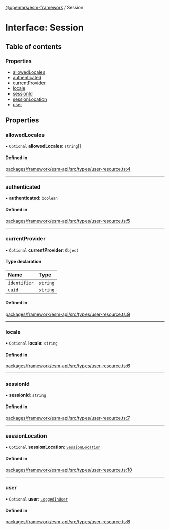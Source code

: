 [@openmrs/esm-framework](../API.md) / Session

# Interface: Session

## Table of contents

### Properties

- [allowedLocales](Session.md#allowedlocales)
- [authenticated](Session.md#authenticated)
- [currentProvider](Session.md#currentprovider)
- [locale](Session.md#locale)
- [sessionId](Session.md#sessionid)
- [sessionLocation](Session.md#sessionlocation)
- [user](Session.md#user)

## Properties

### allowedLocales

• `Optional` **allowedLocales**: `string`[]

#### Defined in

[packages/framework/esm-api/src/types/user-resource.ts:4](https://github.com/openmrs/openmrs-esm-core/blob/main/packages/framework/esm-api/src/types/user-resource.ts#L4)

___

### authenticated

• **authenticated**: `boolean`

#### Defined in

[packages/framework/esm-api/src/types/user-resource.ts:5](https://github.com/openmrs/openmrs-esm-core/blob/main/packages/framework/esm-api/src/types/user-resource.ts#L5)

___

### currentProvider

• `Optional` **currentProvider**: `Object`

#### Type declaration

| Name | Type |
| :------ | :------ |
| `identifier` | `string` |
| `uuid` | `string` |

#### Defined in

[packages/framework/esm-api/src/types/user-resource.ts:9](https://github.com/openmrs/openmrs-esm-core/blob/main/packages/framework/esm-api/src/types/user-resource.ts#L9)

___

### locale

• `Optional` **locale**: `string`

#### Defined in

[packages/framework/esm-api/src/types/user-resource.ts:6](https://github.com/openmrs/openmrs-esm-core/blob/main/packages/framework/esm-api/src/types/user-resource.ts#L6)

___

### sessionId

• **sessionId**: `string`

#### Defined in

[packages/framework/esm-api/src/types/user-resource.ts:7](https://github.com/openmrs/openmrs-esm-core/blob/main/packages/framework/esm-api/src/types/user-resource.ts#L7)

___

### sessionLocation

• `Optional` **sessionLocation**: [`SessionLocation`](SessionLocation.md)

#### Defined in

[packages/framework/esm-api/src/types/user-resource.ts:10](https://github.com/openmrs/openmrs-esm-core/blob/main/packages/framework/esm-api/src/types/user-resource.ts#L10)

___

### user

• `Optional` **user**: [`LoggedInUser`](LoggedInUser.md)

#### Defined in

[packages/framework/esm-api/src/types/user-resource.ts:8](https://github.com/openmrs/openmrs-esm-core/blob/main/packages/framework/esm-api/src/types/user-resource.ts#L8)
